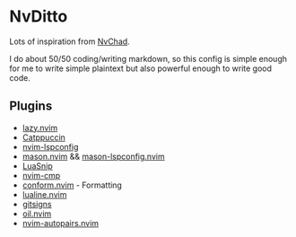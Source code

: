 # NvDitto

Lots of inspiration from [NvChad](https://nvchad.com).

I do about 50/50 coding/writing markdown, so this config is simple enough for me to write simple plaintext but also powerful enough to write good code. 

## Plugins

- [lazy.nvim](https://github.com/folke/lazy.nvim)
- [Catppuccin](https://github.com/catppuccin/nvim)
- [nvim-lspconfig](https://github.com/neovim/nvim-lspconfig)
- [mason.nvim](https://github.com/williamboman/mason.nvim) && [mason-lspconfig.nvim](https://github.com/williamboman/mason-lspconfig.nvim)
- [LuaSnip](https://github.com/L3MON4D3/LuaSnip)
- [nvim-cmp](http://github.com/hrsh7th/nvim-cmp)
- [conform.nvim](https://github.com/stevearc/conform.nvim) - Formatting
- [lualine.nvim](https://github.com/nvim-lualine/lualine.nvim)
- [gitsigns](https://github.com/lewis6991/gitsigns.nvim)
- [oil.nvim](https://github.com/stevearc/oil.nvim)
- [nvim-autopairs.nvim](https://github.com/windwp/nvim-autopairs)

